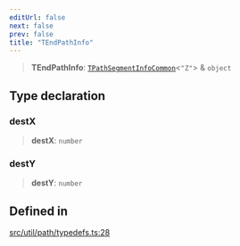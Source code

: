 ```yaml
---
editUrl: false
next: false
prev: false
title: "TEndPathInfo"
---
```


> **TEndPathInfo**: [`TPathSegmentInfoCommon`](/api/namespaces/util/type-aliases/tpathsegmentinfocommon/)\<`"Z"`\> & `object`

## Type declaration

### destX

> **destX**: `number`

### destY

> **destY**: `number`

## Defined in

[src/util/path/typedefs.ts:28](https://github.com/fabricjs/fabric.js/blob/5c1240d8b4662e45868dd33f385f941de21c8e9c/src/util/path/typedefs.ts#L28)
